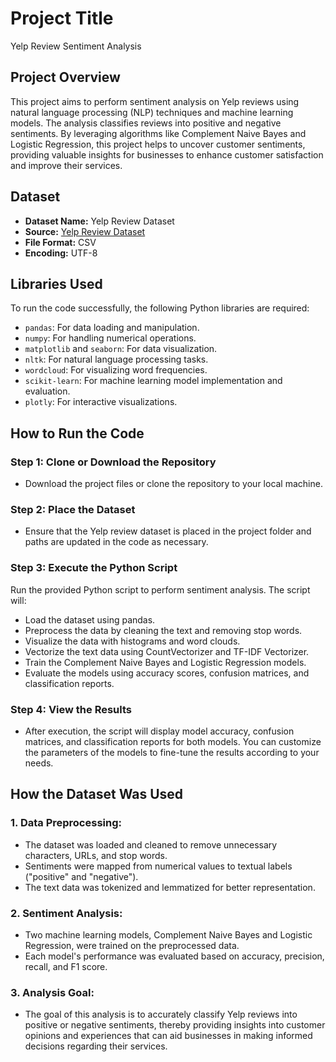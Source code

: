 # Project Title
Yelp Review Sentiment Analysis

## Project Overview
This project aims to perform sentiment analysis on Yelp reviews using natural language processing (NLP) techniques and machine learning models. The analysis classifies reviews into positive and negative sentiments. By leveraging algorithms like Complement Naive Bayes and Logistic Regression, this project helps to uncover customer sentiments, providing valuable insights for businesses to enhance customer satisfaction and improve their services.

## Dataset
- **Dataset Name:** Yelp Review Dataset
- **Source:** [Yelp Review Dataset](https://www.yelp.com/dataset)
- **File Format:** CSV
- **Encoding:** UTF-8

## Libraries Used
To run the code successfully, the following Python libraries are required:
- `pandas`: For data loading and manipulation.
- `numpy`: For handling numerical operations.
- `matplotlib` and `seaborn`: For data visualization.
- `nltk`: For natural language processing tasks.
- `wordcloud`: For visualizing word frequencies.
- `scikit-learn`: For machine learning model implementation and evaluation.
- `plotly`: For interactive visualizations.

## How to Run the Code
### Step 1: Clone or Download the Repository
- Download the project files or clone the repository to your local machine.

### Step 2: Place the Dataset
- Ensure that the Yelp review dataset is placed in the project folder and paths are updated in the code as necessary.

### Step 3: Execute the Python Script
Run the provided Python script to perform sentiment analysis. The script will:
- Load the dataset using pandas.
- Preprocess the data by cleaning the text and removing stop words.
- Visualize the data with histograms and word clouds.
- Vectorize the text data using CountVectorizer and TF-IDF Vectorizer.
- Train the Complement Naive Bayes and Logistic Regression models.
- Evaluate the models using accuracy scores, confusion matrices, and classification reports.

### Step 4: View the Results
- After execution, the script will display model accuracy, confusion matrices, and classification reports for both models. You can customize the parameters of the models to fine-tune the results according to your needs.

## How the Dataset Was Used
### 1. Data Preprocessing:
- The dataset was loaded and cleaned to remove unnecessary characters, URLs, and stop words.
- Sentiments were mapped from numerical values to textual labels ("positive" and "negative").
- The text data was tokenized and lemmatized for better representation.

### 2. Sentiment Analysis:
- Two machine learning models, Complement Naive Bayes and Logistic Regression, were trained on the preprocessed data.
- Each model's performance was evaluated based on accuracy, precision, recall, and F1 score.

### 3. Analysis Goal:
- The goal of this analysis is to accurately classify Yelp reviews into positive or negative sentiments, thereby providing insights into customer opinions and experiences that can aid businesses in making informed decisions regarding their services.

